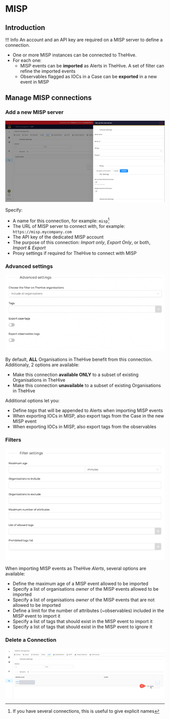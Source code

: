 # MISP

## Introduction
!!! Info
    An account and an API key are required on a MISP server to define a connection.

* One or more MISP instances can be connected to TheHive.
* For each one:
  * MISP events can be **imported** as Alerts in TheHive. A set of filter can refine the imported events
  * Observables flagged as IOCs in a Case can be **exported** in a new event in MISP


## Manage MISP connections

### Add a new MISP server

![](../images/administration-guides/platform-management-misp-1.png)

Specify:

* A name for this connection, for example: `misp`[^1]
* The URL of MISP server to connect with, for example: ` https://misp.mycompany.com` 
* The API key of the dedicated MISP account
* The purpose of this connection: *Import only*, *Export Only*, or both, *Import & Export*
* Proxy settings if required for TheHive to connect with MISP


### Advanced settings

![](../images/administration-guides/platform-management-misp-2.png)

By default, **ALL** Organisations in TheHive benefit from this connection.
Additionaly, 2 options are available:

* Make this connection **available ONLY** to a subset of existing Organisations in TheHive
* Make this connection **unavailable** to a subset of existing Organisations in TheHive

Additional options let you:

* Define *tags* that will be appended to Alerts when importing MISP events
* When exporting IOCs in MISP, also export tags from the Case in the new MISP event
* When exporting IOCs in MISP, also export tags from the observables


### Filters

![](../images/administration-guides/platform-management-misp-3.png)

When importing MISP events as TheHive *Alerts*, several options are available:

* Define the maximum age of a MISP event allowed to be imported
* Specify a list of organisations *owner* of the MISP events allowed to be imported
* Specify a list of organisations *owner* of the MISP events that are not allowed to be imported
* Define a limit for the number of attributes (~observables) included in the MISP event to import it
* Specify a list of tags that should exist in the MISP event to import it
* Specify a list of tags that should exist in the MISP event to ignore it

### Delete a Connection

![](../images/administration-guides/platform-management-misp-4.png)

[^1]:
    If you have several connections, this is useful to give explicit names